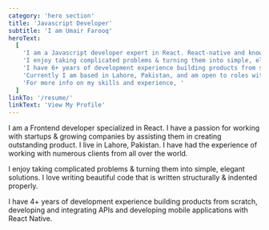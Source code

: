 ```yaml
---
category: 'hero section'
title: 'Javascript Developer'
subtitle: 'I am Umair Farooq'
heroText:
  [
    'I am a Javascript developer expert in React. React-native and knowledgeable about typescript, node. I have a passion for working with startups & growing companies by assisting them in creating outstanding product. I have had the experience of working with numerous clients from all over the world.',
    'I enjoy taking complicated problems & turning them into simple, elegant solutions. I love writing beautiful code that is written structurally & indented properly.  In my current role as a front-end Engineer at Morressier, I closely interact with clients and other team members, to develop full stack applications and ensure quality and optimal functionality.',
    'I have 6+ years of development experience building products from scratch, developing and integrating APIs and developing mobile applications with React Native.',
    'Currently I am based in Lahore, Pakistan, and am open to roles within the EU, UK and US(partial overlap) where I can work remotely.',
    'For more info on my skills and experience, '
  ]
linkTo: '/resume/'
linkText: 'View My Profile'
---
```


I am a Frontend developer specialized in React. I have a passion for working with startups & growing companies by assisting them in creating outstanding product. I live in Lahore, Pakistan. I have had the experience of working with numerous clients from all over the world.

I enjoy taking complicated problems & turning them into simple, elegant solutions. I love writing beautiful code that is written structurally & indented properly.

I have 4+ years of development experience building products from scratch, developing and integrating APIs and developing mobile applications with React Native.
